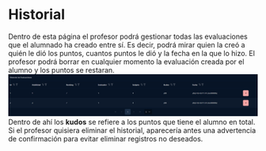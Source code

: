 # Historial

Dentro de esta página el profesor podrá gestionar todas las evaluaciones que el alumnado ha creado entre sí. Es decir, podrá mirar
quien la creó a quién le dió los puntos, cuantos puntos le dió y la fecha en la que lo hizo. El profesor podrá borrar en cualquier momento la evaluación creada por el alumno y los puntos se restaran.
![Muestra de historial](../../images/teacher/evaluation/evaluation_history.png)
Dentro de ahí los **kudos** se refiere a los puntos que tiene el alumno en total. Si el profesor quisiera eliminar el historial, aparecería antes una advertencia de confirmación para evitar eliminar registros no deseados.
